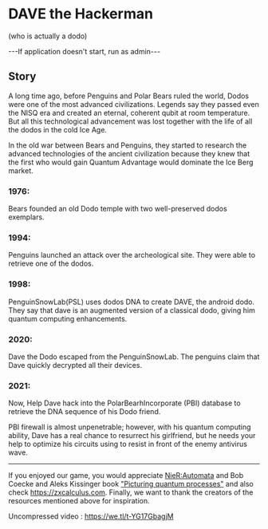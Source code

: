 # DAVE the Hackerman
(who is actually a dodo)

---If application doesn't start, run as admin---

## Story 
A long time ago, before Penguins and Polar Bears ruled the world, Dodos were one of the most advanced civilizations. Legends say they passed even the NISQ era and created an eternal, coherent qubit at room temperature.
But all this technological advancement was lost together with the life of all the dodos in the cold Ice Age.
 

In the old war between Bears and Penguins, they started to research the advanced technologies of the ancient civilization because they knew that the first who would gain Quantum Advantage would dominate the Ice Berg market. 
 

### 1976:
Bears founded an old Dodo temple with two well-preserved dodos exemplars.
 

### 1994: 
Penguins launched an attack over the archeological site. They were able to retrieve one of the dodos.
 

### 1998:
PenguinSnowLab(PSL) uses dodos DNA to create DAVE, the android dodo. They say that dave is an augmented version of a classical dodo, giving him quantum computing enhancements.
 

### 2020:
Dave the Dodo escaped from the PenguinSnowLab. The penguins claim that Dave quickly decrypted all their devices.
 

### 2021:
Now, Help Dave hack into the PolarBearhIncorporate (PBI) database to retrieve the DNA sequence of his Dodo friend. 
 

PBI firewall is almost unpenetrable; however, with his quantum computing ability, Dave has a real chance to resurrect his girlfriend, but he needs your help to optimize his circuits using to resist in front of the enemy antivirus wave.


-----------------------------------------------------------------------------

If you enjoyed our game, you would appreciate [NieR:Automata]("https://store.steampowered.com/agecheck/app/524220/) and Bob Coecke and Aleks Kissinger book ["Picturing quantum processes"](https://www.amazon.com/Picturing-Quantum-Processes-Diagrammatic-Reasoning/dp/110710422X) and also check https://zxcalculus.com. Finally, we want to thank the creators of the resources mentioned above for inspiration.

Uncompressed video : https://we.tl/t-YG17GbagjM



